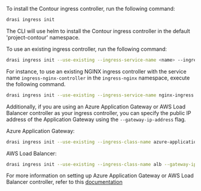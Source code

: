 To install the Contour ingress controller, run the following command:

```bash
drasi ingress init
```
The CLI will use helm to install the Contour ingress controller in the default 'project-contour' namespace.

To use an existing ingress controller, run the following command:

```bash
drasi ingress init --use-existing --ingress-service-name <name> --ingress-namespace <namespace> --ingress-class-name <name>
```

For instance, to use an existing NGINX ingress controller with the service name `ingress-nginx-controller` in the `ingress-nginx` namespace, execute the following command.

```bash
drasi ingress init --use-existing --ingress-service-name nginx-ingress --ingress-namespace ingress-nginx --ingress-class-name nginx
```

Additionally, if you are using an Azure Application Gateway or AWS Load Balancer controller as your ingress controller, you can specify the public IP address of the Application Gateway using the `--gateway-ip-address` flag.

Azure Application Gateway:
```bash
drasi ingress init --use-existing --ingress-class-name azure-application-gateway --gateway-ip-address <ip-address>
```

AWS Load Balancer:
```bash
drasi ingress init --use-existing --ingress-class-name alb --gateway-ip-address <ip-address>
```

For more information on setting up Azure Application Gateway or AWS Load Balancer controller, refer to this [documentation](/reference/ingress)
